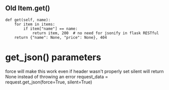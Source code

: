 ## Old Item.get()
    def get(self, name):
        for item in items:
            if item["name"] == name:
                return item, 200  # no need for jsonify in flask RESTful
        return {"name": None, "price": None}, 404
# get_json() parameters
force will make this work even if header wasn't properly set
silent will return None instead of throwing an error
request_data = request.get_json(force=True, silent=True)
